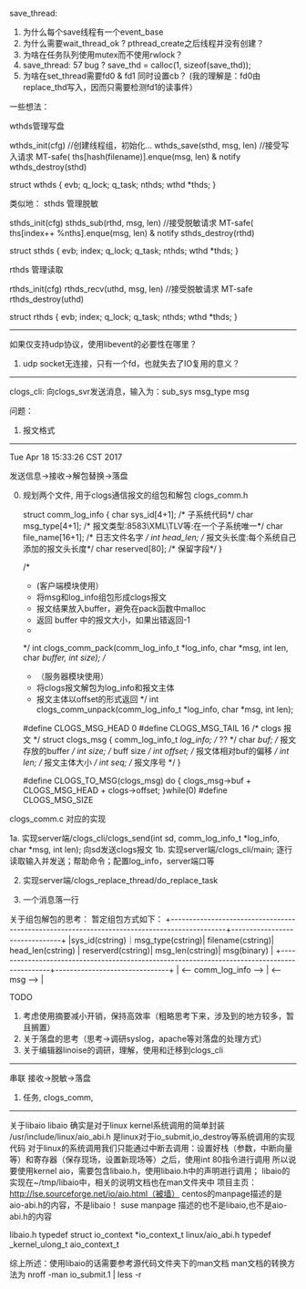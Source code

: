 save_thread: 
1. 为什么每个save线程有一个event_base
2. 为什么需要wait_thread_ok ? pthread_create之后线程并没有创建？
3. 为啥在任务队列使用mutex而不使用rwlock？
4. save_thread: 57 bug ?
    save_thd = calloc(1, sizeof(save_thd));
5. 为啥在set_thread需要fd0 & fd1 同时设置cb？
(我的理解是：fd0由replace_thd写入，因而只需要检测fd1的读事件）


一些想法：

wthds管理写盘

wthds_init(cfg) //创建线程组，初始化...
wthds_save(sthd, msg, len) //接受写入请求 MT-safe( ths[hash(filename)].enque(msg, len) & notify 
wthds_destroy(sthd) 

struct wthds {
    evb;
    q_lock;
    q_task;
    nthds;
    wthd *thds;
}

类似地：
sthds 管理脱敏

sthds_init(cfg)
sthds_sub(rthd, msg, len) //接受脱敏请求 MT-safe( ths[index++ %nths].enque(msg, len) & notify
sthds_destroy(rthd)

struct sthds {
    evb;
    index;
    q_lock;
    q_task;
    nthds;
    wthd *thds;
}

rthds 管理读取

rthds_init(cfg)
rthds_recv(uthd, msg, len) //接受脱敏请求 MT-safe
rthds_destroy(uthd)

struct rthds {
    evb;
    index;
    q_lock;
    q_task;
    nthds;
    wthd *thds;
}


----------------------------------------------------

如果仅支持udp协议，使用libevent的必要性在哪里？
1. udp socket无连接，只有一个fd，也就失去了IO复用的意义？



---------------------------------------------------
clogs_cli: 向clogs_svr发送消息，输入为：sub_sys msg_type msg

问题：
1.  报文格式


---------------------------------------------------
Tue Apr 18 15:33:26 CST 2017

发送信息->接收->解包替换->落盘

0. 规划两个文件, 用于clogs通信报文的组包和解包
clogs_comm.h 

    struct comm_log_info {
        char sys_id[4+1];     /* 子系统代码*/
        char msg_type[4+1];   /* 报文类型:8583\XML\TLV等:在一个子系统唯一*/
        char file_name[16+1]; /* 日志文件名字 */
        int  head_len;        /* 报文头长度:每个系统自己添加的报文头长度*/
        char reserved[80];    /* 保留字段*/
    }

    
    /*
     *   (客户端模块使用）
     *   将msg和log_info组包形成clogs报文
     *   报文结果放入buffer，避免在pack函数中malloc
     *   返回 buffer 中的报文大小，如果出错返回-1
     *   
     */
    int clogs_comm_pack(comm_log_info_t *log_info, 
                        char *msg, 
                        int len, 
                        char *buffer,
                        int size);
    /*
     *  （服务器模块使用）
     *  将clogs报文解包为log_info和报文主体
     *  报文主体以offset的形式返回
     */
    int clogs_comm_unpack(comm_log_info_t *log_info, char *msg, int len);



    #define CLOGS_MSG_HEAD      0
    #define CLOGS_MSG_TAIL      16
    /* clogs 报文 */
    struct clogs_msg { 
        comm_log_info_t *log_info;      /* ?? */
        char            *buf;           /* 报文存放的buffer */
        int              size;          /* buff size */
        int              offset;        /* 报文体相对buf的偏移 */
        int              len;           /* 报文主体大小 */
        int              seq;           /* 报文序号 */
    }

    #define CLOGS_TO_MSG(clogs_msg) do { clogs_msg->buf + CLOGS_MSG_HEAD + clogs->offset; }while(0)
    #define CLOGS_MSG_SIZE

clogs_comm.c 
    对应的实现

1a. 实现server端/clogs_cli/clogs_send(int sd, comm_log_info_t *log_info, char *msg, int len); 向sd发送clogs报文
1b. 实现server端/clogs_cli/main; 逐行读取输入并发送；帮助命令；配置log_info，server端口等

2. 实现server端/clogs_replace_thread/do_replace_task

3. 一个消息落一行


关于组包解包的思考：
暂定组包方式如下：
+---------------------------------------------------------------------------------------------+-------------------------------+
|sys_id(cstring)｜msg_type(cstring)| filename(cstring)| head_len(cstring) | reserverd(cstring)| msg_len(cstring)| msg(binary) |
+---------------------------------------------------------------------------------------------+-------------------------------+
|        <--                comm_log_info                       -->                           |     <--     msg      -->      |


TODO
1. 考虑使用摘要减小开销，保持高效率（粗略思考下来，涉及到的地方较多，暂且搁置）
2. 关于落盘的思考（思考->调研syslog，apache等对落盘的处理方式）
3. 关于编辑器linoise的调研，理解，使用和迁移到clogs_cli



--------------------------------

串联 接收->脱敏->落盘

1. 任务, clogs_comm, 



--------------------------------

关于libaio
libaio 确实是对于linux kernel系统调用的简单封装
/usr/include/linux/aio_abi.h 是linux对于io_submit,io_destroy等系统调用的实现代码
对于linux的系统调用我们只能通过中断去调用：设置好栈（参数，中断向量等）和寄存器（保存现场，设置新现场等）之后，使用int 80指令进行调用
所以说要使用kernel aio，需要包含libaio.h，使用libaio.h中的声明进行调用；
libaio的实现在~/tmp/libaio中，相关的说明文档也在man文件夹中
项目主页：http://lse.sourceforge.net/io/aio.html（被墙）
centos的manpage描述的是aio-abi.h的内容，不是libaio！ suse manpage 描述的也不是libaio,也不是aio-abi.h的内容

libaio.h typedef struct io_context *io_context_t
linux/aio_abi.h typedef _kernel_ulong_t aio_context_t 

综上所述：使用libaio的话需要参考源代码文件夹下的man文档
man文档的转换方法为 nroff -man io_submit.1 | less -r

